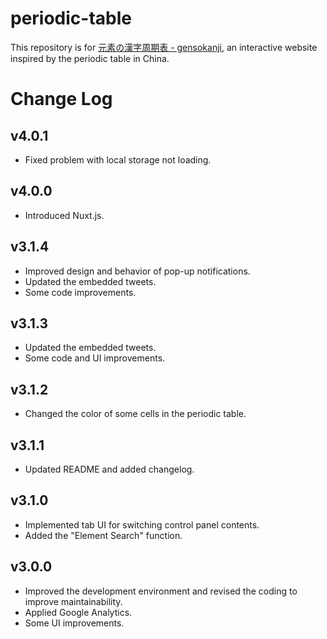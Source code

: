 # periodic-table

This repository is for [元素の漢字周期表 - gensokanji](https://gensokanji.netlify.app/periodic-table), an interactive website inspired by the periodic table in China.

# Change Log

## v4.0.1
* Fixed problem with local storage not loading.

## v4.0.0
* Introduced Nuxt.js.

## v3.1.4
* Improved design and behavior of pop-up notifications.
* Updated the embedded tweets.
* Some code improvements.

## v3.1.3
* Updated the embedded tweets.
* Some code and UI improvements.

## v3.1.2
* Changed the color of some cells in the periodic table.

## v3.1.1
* Updated README and added changelog.

## v3.1.0
* Implemented tab UI for switching control panel contents.
* Added the "Element Search" function.

## v3.0.0
* Improved the development environment and revised the coding to improve maintainability.
* Applied Google Analytics.
* Some UI improvements.
